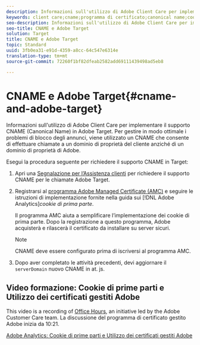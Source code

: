 ```yaml
---
description: Informazioni sull'utilizzo di Adobe Client Care per implementare il supporto CNAME (Canonical Name) in Adobe Target.
keywords: client care;cname;programma di certificato;canonical name;cookie;certificato
seo-description: Informazioni sull'utilizzo di Adobe Client Care per implementare il supporto CNAME (Canonical Name) in Adobe Target.
seo-title: CNAME e Adobe Target
solution: Target
title: CNAME e Adobe Target
topic: Standard
uuid: 3fb0ea31-e91d-4359-a8cc-64c547e6314e
translation-type: tm+mt
source-git-commit: 72260f1bf82dfeab2582add69111439498ad5eb8

---
```



# CNAME e Adobe Target{#cname-and-adobe-target}

Informazioni sull'utilizzo di Adobe Client Care per implementare il supporto CNAME (Canonical Name) in Adobe Target. Per gestire in modo ottimale i problemi di blocco degli annunci, viene utilizzato un CNAME che consente di effettuare chiamate a un dominio di proprietà del cliente anziché di un dominio di proprietà di Adobe.

Esegui la procedura seguente per richiedere il supporto CNAME in Target:

1. Apri una [Segnalazione per l’Assistenza clienti](../../cmp-resources-and-contact-information.md#reference_ACA3391A00EF467B87930A450050077C) per richiedere il supporto CNAME per le chiamate Adobe Target.
1. Registrarsi al [programma Adobe Managed Certificate (AMC)](https://marketing.adobe.com/resources/help/en_US/whitepapers/first_party_cookies/adobe_managed_cert_pgm.html) e seguire le istruzioni di implementazione fornite nella guida sui [!DNL Adobe Analytics]*cookie di prima parte*.

   Il programma AMC aiuta a semplificare l’implementazione dei cookie di prima parte. Dopo la registrazione a questo programma, Adobe acquisterà e rilascerà il certificato da installare su server sicuri.

   >[!NOTE]
   >
   >CNAME deve essere configurato prima di iscriversi al programma AMC.

1. Dopo aver completato le attività precedenti, devi aggiornare il `serverDomain` nuovo CNAME in at. js.

## Video formazione: Cookie di prime parti e Utilizzo dei certificati gestiti Adobe

This video is a recording of [Office Hours](/help/cmp-resources-and-contact-information.md#concept_58EA30379D3B48C4848BA2A8C464A5B7), an initiative led by the Adobe Customer Care team. La discussione del programma di certificato gestito Adobe inizia da 10:21.

[Adobe Analytics: Cookie di prime parti e Utilizzo dei certificati gestiti Adobe](https://helpx.adobe.com/customer-care-office-hours/analytics/first-party-cookies-adobe-managed-certificates.html)
